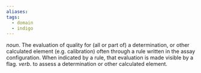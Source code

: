 ```yaml
---
aliases: 
tags:
  - domain
  - indigo
---
```

*noun*. The evaluation of quality for (all or part of) a determination, or other calculated element (e.g. calibration) often through a rule written in the assay configuration. When indicated by a rule, that evaluation is made visible by a flag.
*verb*. to assess a determination or other calculated element.
